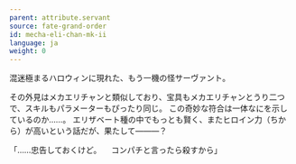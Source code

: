```yaml
---
parent: attribute.servant
source: fate-grand-order
id: mecha-eli-chan-mk-ii
language: ja
weight: 0
---
```


混迷極まるハロウィンに現れた、もう一機の怪サーヴァント。

その外見はメカエリチャンと類似しており、宝具もメカエリチャンとうり二つで、スキルもパラメーターもぴったり同じ。
この奇妙な符合は一体なにを示しているのか……。
エリザベート種の中でもっとも賢く、またヒロイン力（ちから）が高いという話だが、果たして―――？

「……忠告しておくけど。
　コンパチと言ったら殺すから」
